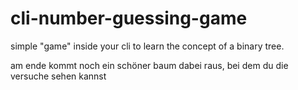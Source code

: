 # cli-number-guessing-game

simple "game" inside your cli to learn the concept of a binary tree.

am ende kommt noch ein schöner baum dabei raus, bei dem du die versuche sehen kannst
